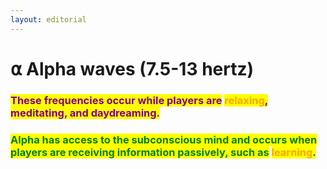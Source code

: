 ```yaml
---
layout: editorial
---
```


# ⍺ Alpha waves (7.5-13 hertz)

<mark style="background-color:orange;"></mark>

### <mark style="color:purple;">These frequencies occur while players are</mark> <mark style="color:orange;">relaxing</mark><mark style="color:purple;">, meditating, and daydreaming.</mark>&#x20;

### <mark style="color:green;"></mark>

### <mark style="color:green;">Alpha has access to the subconscious mind and occurs when players are receiving information passively, such as</mark> <mark style="color:orange;">learning</mark><mark style="color:green;">.</mark>

<mark style="color:green;"></mark>

<mark style="color:green;"></mark>
